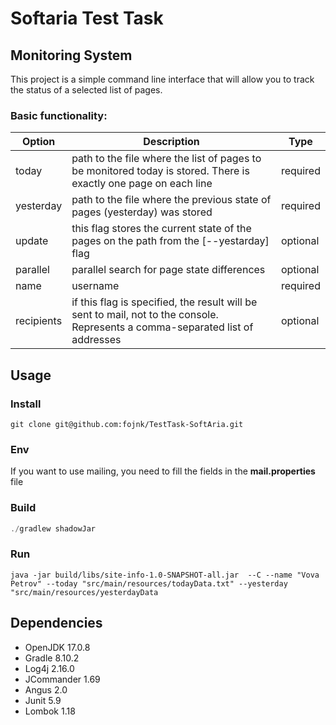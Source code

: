 # Softaria Test Task

## Monitoring System
This project is a simple command line interface that will allow you to track the status of a selected list of pages. 
### Basic functionality:

| Option |  Description | Type |
| --- | --- | --- |
| today | path to the file where the list of pages to be monitored today is stored. There is exactly one page on each line | required |
| yesterday | path to the file where the previous state of pages (yesterday) was stored | required |
| update | this flag stores the current state of the pages on the path from the [--yestarday] flag | optional |
| parallel | parallel search for page state differences | optional |
| name | username | required |
| recipients | if this flag is specified, the result will be sent to mail, not to the console. Represents a comma-separated list of addresses | optional |


## Usage

### Install
```
git clone git@github.com:fojnk/TestTask-SoftAria.git
```

### Env
If you want to use mailing, you need to fill the fields in the **mail.properties** file

### Build

``` java
./gradlew shadowJar
```

### Run
```
java -jar build/libs/site-info-1.0-SNAPSHOT-all.jar  --C --name "Vova Petrov" --today "src/main/resources/todayData.txt" --yesterday "src/main/resources/yesterdayData
```

## Dependencies

* OpenJDK 17.0.8
* Gradle  8.10.2
* Log4j 2.16.0
* JCommander 1.69
* Angus 2.0
* Junit 5.9
* Lombok 1.18
